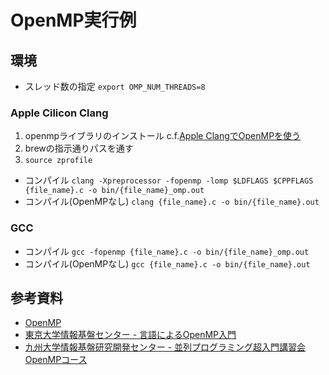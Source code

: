 # OpenMP実行例

## 環境

* スレッド数の指定 `export OMP_NUM_THREADS=8`

### Apple Cilicon Clang
1. openmpライブラリのインストール c.f.[Apple ClangでOpenMPを使う](https://qiita.com/ktgw0316/items/23235dd2533f488be7da)
1. brewの指示通りパスを通す
1. `source zprofile`
* コンパイル `clang -Xpreprocessor -fopenmp -lomp $LDFLAGS $CPPFLAGS {file_name}.c -o bin/{file_name}_omp.out`
* コンパイル(OpenMPなし) `clang {file_name}.c -o bin/{file_name}.out`

### GCC
* コンパイル `gcc -fopenmp {file_name}.c -o bin/{file_name}_omp.out`
* コンパイル(OpenMPなし) `gcc {file_name}.c -o bin/{file_name}.out`

## 参考資料
* [OpenMP](https://www.openmp.org)
* [東京大学情報基盤センター - 言語によるOpenMP入門](https://www.cc.u-tokyo.ac.jp/events/lectures/03/kosyu-openmp_c.pdf)
* [九州大学情報基盤研究開発センター - 並列プログラミング超入門講習会 OpenMPコース](https://www.cc.kyushu-u.ac.jp/scp/doc/users/lecture/2018/openmp-nov2018.pdf)